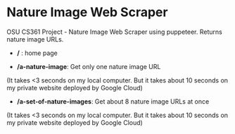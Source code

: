 # Nature Image Web Scraper

OSU CS361 Project - Nature Image Web Scraper using puppeteer.
Returns nature image URLs.

- **/** : home page

- **/a-nature-image**: Get only one nature image URL 

(It takes <3 seconds on my local computer. But it takes about 10 seconds on my private website deployed by Google Cloud)

- **/a-set-of-nature-images**: Get about 8 nature image URLs at once 

(It takes <3 seconds on my local computer. But it takes about 10 seconds on my private website deployed by Google Cloud)

